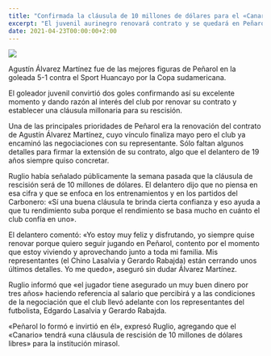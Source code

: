 ```yaml
---
title: "Confirmada la cláusula de 10 millones de dólares para el «Canario» Álvarez"
excerpt: "El juvenil aurinegro renovará contrato y se quedará en Peñarol que se asegura una millonaria cláusula para una futura salida."
date: 2021-04-23T00:00:00+2:00
---
```



<img src="https://www.republica.com.uy/wp-content/uploads/2021/04/Penarol1.jpg">


Agustín Álvarez Martínez fue de las mejores figuras de Peñarol en la goleada 5-1 contra el Sport Huancayo por la Copa sudamericana.


El goleador juvenil convirtió dos goles confirmando así su excelente momento y dando razón al interés del club por renovar su contrato y establecer una cláusula millonaria para su rescisión.


Una de las principales prioridades de Peñarol era la renovación del contrato de Agustín Álvarez Martínez, cuyo vínculo finaliza mayo pero el club ya encaminó las negociaciones con su representante. Sólo faltan algunos detalles para firmar la extensión de su contrato, algo que el delantero de 19 años siempre quiso concretar.


Ruglio había señalado públicamente la semana pasada que la cláusula de rescisión será de 10 millones de dólares. El delantero dijo que no piensa en esa cifra y que se enfoca en los entrenamientos y en los partidos del Carbonero: «Sí una buena cláusula te brinda cierta confianza y eso ayuda a que tu rendimiento suba porque el rendimiento se basa mucho en cuánto el club confía en uno».


El delantero comentó: «Yo estoy muy feliz y disfrutando, yo siempre quise renovar porque quiero seguir jugando en Peñarol, contento por el momento que estoy viviendo y aprovechando junto a toda mi familia. Mis representantes (el Chino Lasalvia y Gerardo Rabajda) están cerrando unos últimos detalles. Yo me quedo», aseguró sin dudar Álvarez Martínez.


Ruglio informó que «el jugador tiene asegurado un muy buen dinero por tres años» haciendo referencia al salario que percibirá y a las condiciones de la negociación que el club llevó adelante con los representantes del futbolista, Edgardo Lasalvia y Gerardo Rabajda.


«Peñarol lo formó e invirtió en él», expresó Ruglio, agregando que el «Canario» tendrá «una cláusula de rescisión de 10 millones de dólares libres» para la institución mirasol.


